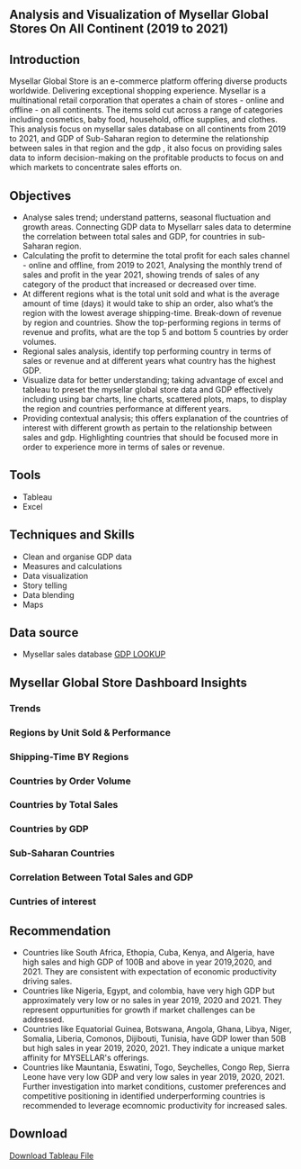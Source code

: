 ## Analysis and Visualization of Mysellar Global Stores On All Continent (2019 to 2021)

## Introduction
Mysellar Global Store is an e-commerce platform offering diverse products worldwide. Delivering exceptional shopping experience. Mysellar is a multinational retail corporation that operates a chain of stores - online and offline - on all continents. The items sold cut across a range of categories including cosmetics, baby food, household, office supplies, and clothes. This analysis focus on mysellar sales database on all continents from 2019 to 2021, and GDP of Sub-Saharan region to determine the relationship between sales in that region and the gdp  , it also focus on providing sales data to inform decision-making on the profitable products to focus on and which markets to concentrate sales efforts on.

## Objectives
- Analyse sales trend; understand patterns, seasonal fluctuation and growth areas. Connecting GDP data to Mysellarr sales data to determine the correlation between total sales and GDP, for countries in sub- Saharan region.
- Calculating the profit to determine the total profit for each sales channel - online and offline, from 2019 to 2021, Analysing the monthly trend of sales and profit in the year 2021, showing trends of sales of any category of the product that increased or decreased over time.
- At different regions what is the total unit sold and what is the average amount of time (days) it would take to ship an order, also what’s the region with the lowest average shipping-time. Break-down of revenue by region and countries. Show the top-performing regions in terms of revenue and profits, what are the top 5 and bottom 5 countries by order volumes.
-  Regional sales analysis, identify top performing country in terms of sales or revenue and at different years what country has the highest GDP.
- Visualize data for better understanding; taking advantage of excel and tableau to preset the mysellar global store data and GDP effectively including using bar charts, line charts, scattered plots, maps, to display the region and countries performance at different years.
- Providing contextual analysis; this offers explanation of the countries of interest with different growth as pertain to the relationship between sales and gdp.  Highlighting countries that should be focused more in order to experience more in terms of sales or revenue.

## Tools
- Tableau
- Excel

## Techniques and Skills 
- Clean and organise GDP data
- Measures and calculations
- Data visualization
- Story telling
- Data blending 
- Maps

## Data source 
- Mysellar sales database
  <a href = "https://en.wikipedia.org/wiki/List_of_African_countries_by_GDP_(nominal)"> GDP LOOKUP </a>

## Mysellar Global Store Dashboard Insights 
### Trends 
### Regions by Unit Sold & Performance
### Shipping-Time BY Regions
### Countries by Order Volume
### Countries by Total Sales 
### Countries by GDP 
### Sub-Saharan Countries 
### Correlation Between Total Sales and GDP
### Cuntries of interest 


## Recommendation 
- Countries like South Africa, Ethopia, Cuba, Kenya, and Algeria, have high sales and high GDP of 100B and above in year 2019,2020, and 2021. They are consistent with expectation of economic productivity driving sales.
- Countries like Nigeria, Egypt, and colombia, have very high GDP but approximately very low or no sales in year 2019, 2020 and 2021. They represent oppurtunities for growth if market challenges can be addressed.
- Countries like Equatorial Guinea, Botswana, Angola, Ghana, Libya, Niger, Somalia, Liberia, Comonos, Dijibouti, Tunisia, have GDP lower than 50B but high sales in year 2019, 2020, 2021. They indicate a unique market affinity for MYSELLAR's offerings.
- Countries like Mauntania, Eswatini, Togo, Seychelles, Congo Rep, Sierra Leone have very low GDP and very low sales in year 2019, 2020, 2021.
Further investigation into market conditions, customer preferences and competitive positioning in identified underperforming countries is recommended to leverage ecomnomic productivity for increased sales.

## Download 
<a href = "https://github.com/sarahdelight2017/Mysellar-Global-Store/raw/refs/heads/main/Asserts/Chinaza%20Akaneme%20Capstone%20Project.twbx"> Download Tableau File </a>
